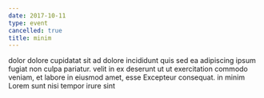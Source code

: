```yaml
---
date: 2017-10-11
type: event
cancelled: true
title: minim
---
```

dolor dolore cupidatat sit ad dolore incididunt quis sed ea adipiscing ipsum fugiat non culpa pariatur. velit in ex deserunt ut ut exercitation commodo veniam, et labore in eiusmod amet, esse Excepteur consequat. in minim Lorem sunt nisi tempor irure sint